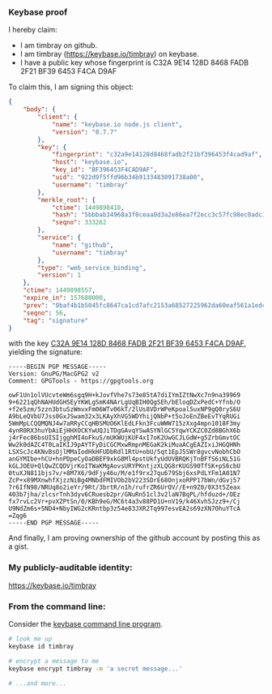 ### Keybase proof

I hereby claim:

  * I am timbray on github.
  * I am timbray (https://keybase.io/timbray) on keybase.
  * I have a public key whose fingerprint is C32A 9E14 128D 8468 FADB  2F21 BF39 6453 F4CA D9AF

To claim this, I am signing this object:

```json
{
    "body": {
        "client": {
            "name": "keybase.io node.js client",
            "version": "0.7.7"
        },
        "key": {
            "fingerprint": "c32a9e14128d8468fadb2f21bf396453f4cad9af",
            "host": "keybase.io",
            "key_id": "BF396453F4CAD9AF",
            "uid": "922d9f5ffd96b34b9133483091738a00",
            "username": "timbray"
        },
        "merkle_root": {
            "ctime": 1449898410,
            "hash": "5bbbab34968a3f0ceaa0d3a2e86ea7f2ecc3c57fc98ec0adc1fde09a7e25b0276c909e32df42664f2efdabfd3d0ccba9f42c4019940a66132c30c89ee54ad8f0",
            "seqno": 333262
        },
        "service": {
            "name": "github",
            "username": "timbray"
        },
        "type": "web_service_binding",
        "version": 1
    },
    "ctime": 1449898557,
    "expire_in": 157680000,
    "prev": "0baf4b1b5045fc8647ca1cd7afc2153a68527225962da60eaf561a1edcdb1200",
    "seqno": 56,
    "tag": "signature"
}
```

with the key [C32A 9E14 128D 8468 FADB  2F21 BF39 6453 F4CA D9AF](https://keybase.io/timbray), yielding the signature:

```
-----BEGIN PGP MESSAGE-----
Version: GnuPG/MacGPG2 v2
Comment: GPGTools - https://gpgtools.org

owF1Un1olVUcvteWm6sgq9H+kJovfVhe7s73e85tA7diIYmIZtNwXc7n9na39969
9+6221qQhNAHUdGHSEyYKWLgSmK4NArLgUqBIH0QgSEh/bEloqDZxPedC+Yfnb/O
+f2e5zm/5zzn3btuSzWmvxFm06WTv06kT/2lUs8VDrWPeKpoal5uxNP9gQ0ryS6U
A9bLeQVbU7Jss0GxJSwam32x3LKAyXhVG5WDYhijQNbP+t5oJoEnZBeEvTYqRUGi
5WmMpLCQQMQNJ4w7aRRyCCqHBSMUO6KlEdLFkn3FcuWWW715zXxg4mpn1018F3my
4ynR0RX3huYbAiEjHHXOCKYwUQJiTDgGAvqYSwASYNlGC5YqwYCKZC0Zd8BGhX6b
j4rFec86bsUISIjgghMI4oFkuS/mUKWUjKUF4xI7oK2UwGCJLGdW+g5ZrbGmvtOC
Ww2k0dAZC4T0LaIKIJ9pAYTFyDiCGCMxwRmpnMEGaK2kiMuaACgEAZIxiJHGQHNh
LSXScJc4KNvBsOjlMMaIodHkHFUDbRdl1RtU+obU/5qt1EpJ5SWr8gvcvNobhCbO
anGYMIbe+hCU+hnPDpeCyOaDBEF9xkG8Ml4pstUkfyUdUVBRQKjTnBFfS6iNL51G
kGLJOEU+QlQwZCQDVjrKoITWaKMgAovsURYPKntjzXLQG8rKUGS90TfSK+pS6cbU
0tuXJN811bjs7v/+8M7X6/9dFjy46u/M/e1f9rx27qu679Sbj6xsPdLYFm1A01N7
ZcP+x89MXnwhfXjzzNiBg4MNbdFMIVOb2bV223SDrE68OnjxoRPP17bWn/dGvj57
7r6IfN98/NRUq8o2ieYr/9Rt/3brtR/n1h/rufrZR6UrQV//E+n9Z0/0X3t5Zeax
403b7jha/zlcsrTnh3dyv6CRuesb2pr/GNuRn51cl3v2laN7BqPL/hfduzd+/OEz
fx7rvLc2Vr+pvXZPtSn/0/KBh9eG/MC6t4a3v88PD1U+nV19/k46Xvh5Jzz9+/Cj
U9NdZm6s+5ND4+NbyIWG2cKRntbp3z54e83JXR2Tq997esvEA2s69zXN7OhuYTcA
=Zqg6
-----END PGP MESSAGE-----

```

And finally, I am proving ownership of the github account by posting this as a gist.

### My publicly-auditable identity:

https://keybase.io/timbray

### From the command line:

Consider the [keybase command line program](https://keybase.io/docs/command_line).

```bash
# look me up
keybase id timbray

# encrypt a message to me
keybase encrypt timbray -m 'a secret message...'

# ...and more...
```

